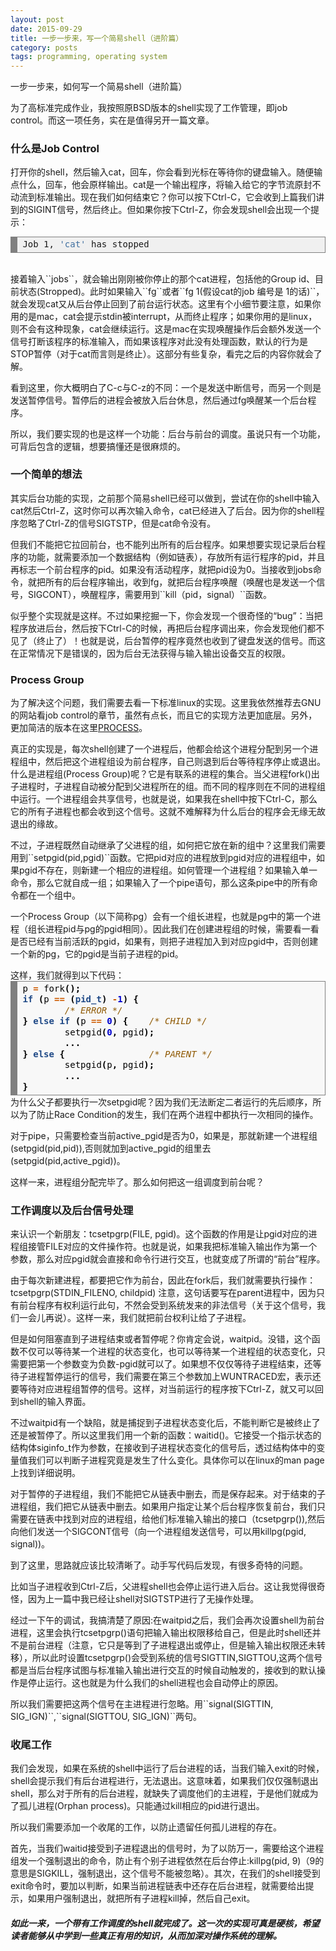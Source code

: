 ```yaml
---
layout: post
date: 2015-09-29
title: 一步一步来，写一个简易shell（进阶篇）
category: posts
tags: programming, operating system
---
```


一步一步来，如何写一个简易shell（进阶篇）
<p>为了高标准完成作业，我按照原BSD版本的shell实现了工作管理，即job control。而这一项任务，实在是值得另开一篇文章。</p>
<h3>什么是Job Control</h3>
<p>打开你的shell，然后输入cat，回车，你会看到光标在等待你的键盘输入。随便输点什么，回车，他会原样输出。cat是一个输出程序，将输入给它的字节流原封不动流到标准输出。现在我们如何结束它？你可以按下Ctrl-C，它会收到上篇我们讲到的SIGINT信号，然后终止。但如果你按下Ctrl-Z，你会发现shell会出现一个提示：</p>
<div style="background: #f0f0f0; overflow:auto;width:auto;border:solid gray;border-width:.1em .1em .1em .8em;padding:.2em .6em;"><pre style="margin: 0; line-height: 125%">Job 1, <span style="color: #4070a0">&#39;cat&#39;</span> has stopped
</pre></div><br>
<p>接着输入``jobs``，就会输出刚刚被你停止的那个cat进程，包括他的Group id、目前状态(Stropped)。此时如果输入``fg``或者``fg 1(假设cat的job 编号是 1的话)``，就会发现cat又从后台停止回到了前台运行状态。这里有个小细节要注意，如果你用的是mac，cat会提示stdin被interrupt，从而终止程序；如果你用的是linux，则不会有这种现象，cat会继续运行。这是mac在实现唤醒操作后会额外发送一个信号打断该程序的标准输入，而如果该程序对此没有处理函数，默认的行为是STOP暂停（对于cat而言则是终止）。这部分有些复杂，看完之后的内容你就会了解。</p>
<p>看到这里，你大概明白了C-c与C-z的不同：一个是发送中断信号，而另一个则是发送暂停信号。暂停后的进程会被放入后台休息，然后通过fg唤醒某一个后台程序。</p>
<p>所以，我们要实现的也是这样一个功能：后台与前台的调度。虽说只有一个功能，可背后包含的逻辑，想要搞懂还是很麻烦的。</p>

<h3>一个简单的想法</h3>
<p>其实后台功能的实现，之前那个简易shell已经可以做到，尝试在你的shell中输入cat然后Ctrl-Z，这时你可以再次输入命令，cat已经进入了后台。因为你的shell程序忽略了Ctrl-Z的信号SIGTSTP，但是cat命令没有。</p>
<p>但我们不能把它拉回前台，也不能列出所有的后台程序。如果想要实现记录后台程序的功能，就需要添加一个数据结构（例如链表），存放所有运行程序的pid，并且再标志一个前台程序的pid。如果没有活动程序，就把pid设为0。当接收到jobs命令，就把所有的后台程序输出，收到fg，就把后台程序唤醒（唤醒也是发送一个信号，SIGCONT），唤醒程序，需要用到``kill（pid，signal）``函数。</p>
<p>似乎整个实现就是这样。不过如果挖掘一下，你会发现一个很奇怪的“bug”：当把程序放进后台，然后按下Ctrl-C的时候，再把后台程序调出来，你会发现他们都不见了（终止了）！也就是说，后台暂停的程序竟然也收到了键盘发送的信号。而这在正常情况下是错误的，因为后台无法获得与输入输出设备交互的权限。</p>

<h3>Process Group</h3>
<p>为了解决这个问题，我们需要去看一下标准linux的实现。这里我依然推荐去GNU的网站看job control的章节，虽然有点长，而且它的实现方法更加底层。另外，更加简洁的版本在这里<a href="https://www.win.tue.nl/~aeb/linux/lk/lk-10.html">PROCESS</a>。</p>
<p>真正的实现是，每次shell创建了一个进程后，他都会给这个进程分配到另一个进程组中，然后把这个进程组设为前台程序，自己则退到后台等待程序停止或退出。什么是进程组(Process Group)呢？它是有联系的进程的集合。当父进程fork()出子进程时，子进程自动被分配到父进程所在的组。而不同的程序则在不同的进程组中运行。一个进程组会共享信号，也就是说，如果我在shell中按下Ctrl-C，那么它的所有子进程也都会收到这个信号。这就不难解释为什么后台的程序会无缘无故退出的缘故。</p>
<p>不过，子进程既然自动继承了父进程的组，如何把它放在新的组中？这里我们需要用到``setpgid(pid,pgid)``函数。它把pid对应的进程放到pgid对应的进程组中，如果pgid不存在，则新建一个相应的进程组。如何管理一个进程组？如果输入单一命令，那么它就自成一组；如果输入了一个pipe语句，那么这条pipe中的所有命令都在一个组中。</p>
<P>一个Process Group（以下简称pg）会有一个组长进程，也就是pg中的第一个进程（组长进程pid与pg的pgid相同）。因此我们在创建进程组的时候，需要看一看是否已经有当前活跃的pgid，如果有，则把子进程加入到对应pgid中，否则创建一个新的pg，它的pgid是当前子进程的pid。</P>
这样，我们就得到以下代码：
<!-- HTML generated using hilite.me -->
<div style="background: #f8f8f8; overflow:auto;width:auto;border:solid gray;border-width:.1em .1em .1em .8em;padding:.2em .6em;"><pre style="margin: 0; line-height: 125%"><span style="color: #000000">p</span> <span style="color: #ce5c00; font-weight: bold">=</span> <span style="color: #000000">fork</span><span style="color: #000000; font-weight: bold">();</span>
<span style="color: #204a87; font-weight: bold">if</span> <span style="color: #000000; font-weight: bold">(</span><span style="color: #000000">p</span> <span style="color: #ce5c00; font-weight: bold">==</span> <span style="color: #000000; font-weight: bold">(</span><span style="color: #204a87; font-weight: bold">pid_t</span><span style="color: #000000; font-weight: bold">)</span> <span style="color: #ce5c00; font-weight: bold">-</span><span style="color: #0000cf; font-weight: bold">1</span><span style="color: #000000; font-weight: bold">)</span> <span style="color: #000000; font-weight: bold">{</span>
        <span style="color: #8f5902; font-style: italic">/* ERROR */</span>
<span style="color: #000000; font-weight: bold">}</span> <span style="color: #204a87; font-weight: bold">else</span> <span style="color: #204a87; font-weight: bold">if</span> <span style="color: #000000; font-weight: bold">(</span><span style="color: #000000">p</span> <span style="color: #ce5c00; font-weight: bold">==</span> <span style="color: #0000cf; font-weight: bold">0</span><span style="color: #000000; font-weight: bold">)</span> <span style="color: #000000; font-weight: bold">{</span>    <span style="color: #8f5902; font-style: italic">/* CHILD */</span>
        <span style="color: #000000">setpgid</span><span style="color: #000000; font-weight: bold">(</span><span style="color: #0000cf; font-weight: bold">0</span><span style="color: #000000; font-weight: bold">,</span> <span style="color: #000000">pgid</span><span style="color: #000000; font-weight: bold">);</span>
        <span style="color: #000000; font-weight: bold">...</span>
<span style="color: #000000; font-weight: bold">}</span> <span style="color: #204a87; font-weight: bold">else</span> <span style="color: #000000; font-weight: bold">{</span>                <span style="color: #8f5902; font-style: italic">/* PARENT */</span>
        <span style="color: #000000">setpgid</span><span style="color: #000000; font-weight: bold">(</span><span style="color: #000000">p</span><span style="color: #000000; font-weight: bold">,</span> <span style="color: #000000">pgid</span><span style="color: #000000; font-weight: bold">);</span>
        <span style="color: #000000; font-weight: bold">...</span>
<span style="color: #000000; font-weight: bold">}</span>
</pre></div>
为什么父子都要执行一次setpgid呢？因为我们无法断定二者运行的先后顺序，所以为了防止Race Condition的发生，我们在两个进程中都执行一次相同的操作。
<p>对于pipe，只需要检查当前active_pgid是否为0，如果是，那就新建一个进程组(setpgid(pid,pid)),否则就加到active_pgid的组里去(setpgid(pid,active_pgid))。</p>
<p>这样一来，进程组分配完毕了。那么如何把这一组调度到前台呢？</p>

<h3>工作调度以及后台信号处理</h3>
<p>来认识一个新朋友：tcsetpgrp(FILE, pgid)。这个函数的作用是让pgid对应的进程组接管FILE对应的文件操作符。也就是说，如果我把标准输入输出作为第一个参数，那么对应pgid就会直接和命令行进行交互，也就变成了所谓的“前台”程序。</p>
<p>由于每次新建进程，都要把它作为前台，因此在fork后，我们就需要执行操作：tcsetpgrp(STDIN_FILENO, childpid) 注意，这句话要写在parent进程中，因为只有前台程序有权利运行此句，不然会受到系统发来的非法信号（关于这个信号，我们一会儿再说）。这样一来，我们就把前台权利让给了子进程。</p>
<p>但是如何阻塞直到子进程结束或者暂停呢？你肯定会说，waitpid。没错，这个函数不仅可以等待某一个进程的状态变化，也可以等待某一个进程组的状态变化，只需要把第一个参数变为负数-pgid就可以了。如果想不仅仅等待子进程结束，还等待子进程暂停运行的信号，我们需要在第三个参数加上WUNTRACED宏，表示还要等待对应进程组暂停的信号。这样，对当前运行的程序按下Ctrl-Z，就又可以回到shell的输入界面。</p>
<p>不过waitpid有一个缺陷，就是捕捉到子进程状态变化后，不能判断它是被终止了还是被暂停了。所以这里我们用一个新的函数：waitid()。它接受一个指示状态的结构体siginfo_t作为参数，在接收到子进程状态变化的信号后，透过结构体中的变量值我们可以判断子进程究竟是发生了什么变化。具体你可以在linux的man page上找到详细说明。</p>
<p>对于暂停的子进程组，我们不能把它从链表中删去，而是保存起来。对于结束的子进程组，我们把它从链表中删去。如果用户指定让某个后台程序恢复前台，我们只需要在链表中找到对应的进程组，给他们标准输入输出的接口（tcsetpgrp()),然后向他们发送一个SIGCONT信号（向一个进程组发送信号，可以用killpg(pgid, signal))。</p>
<p>到了这里，思路就应该比较清晰了。动手写代码后发现，有很多奇特的问题。</p>
<p>比如当子进程收到Ctrl-Z后，父进程shell也会停止运行进入后台。这让我觉得很奇怪，因为上一篇中我已经让shell对SIGTSTP进行了无操作处理。</p>
<p>经过一下午的调试，我搞清楚了原因:在waitpid之后，我们会再次设置shell为前台进程，这里会执行tcsetpgrp()语句把输入输出权限移给自己，但是此时shell还并不是前台进程（注意，它只是等到了子进程退出或停止，但是输入输出权限还未转移），所以此时设置tcsetpgrp()会受到系统的信号SIGTTIN,SIGTTOU,这两个信号都是当后台程序试图与标准输入输出进行交互的时候自动触发的，接收到的默认操作是停止运行。这也就是为什么我们的shell进程也会自动停止的原因。</p>
<p>所以我们需要把这两个信号在主进程进行忽略。用``signal(SIGTTIN, SIG_IGN)``,``signal(SIGTTOU, SIG_IGN)``两句。</p>

<h3>收尾工作</h3>
<p>我们会发现，如果在系统的shell中运行了后台进程的话，当我们输入exit的时候，shell会提示我们有后台进程进行，无法退出。这意味着，如果我们仅仅强制退出shell，那么对于所有的后台进程，就缺失了调度他们的主进程，于是他们就成为了孤儿进程(Orphan process)。只能通过kill相应的pid进行退出。</p>
<p>所以我们需要添加一个收尾的工作，以防止遗留任何孤儿进程的存在。</p>
<p>首先，当我们waitid接受到子进程退出的信号时，为了以防万一，需要给这个进程组发一个强制退出的命令，防止有个别子进程依然在后台停止:killpg(pid, 9)（9的意思是SIGKILL，强制退出，这个信号不能被忽略）。其次，在我们的shell接受到exit命令时，要加以判断，如果当前进程链表中还存在后台进程，就需要给出提示，如果用户强制退出，就把所有子进程kill掉，然后自己exit。</p>

<h5>如此一来，一个带有工作调度的shell就完成了。这一次的实现可真是硬核，希望读者能够从中学到一些真正有用的知识，从而加深对操作系统的理解。</h5>

